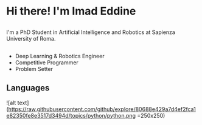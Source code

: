 # Hi there! I'm Imad Eddine

##
I'm a PhD Student in Artificial Intelligence and Robotics at Sapienza University of Roma.

## 
* Deep Learning & Robotics Engineer
* Competitive Programmer
* Problem Setter 

## Languages
![alt text](https://raw.githubusercontent.com/github/explore/80688e429a7d4ef2fca1e82350fe8e3517d3494d/topics/python/python.png =250x250)
